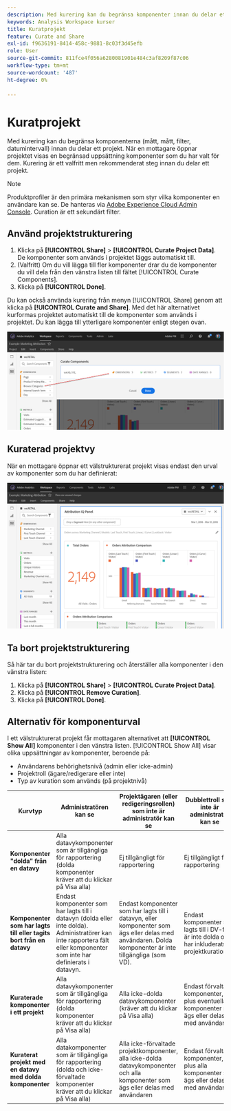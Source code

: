 ```yaml
---
description: Med kurering kan du begränsa komponenter innan du delar ett projekt.
keywords: Analysis Workspace kurser
title: Kuratprojekt
feature: Curate and Share
exl-id: f9636191-8414-458c-9881-8c03f3d45efb
role: User
source-git-commit: 811fce4f056a6280081901e484c3af8209f87c06
workflow-type: tm+mt
source-wordcount: '487'
ht-degree: 0%

---
```


# Kuratprojekt

Med kurering kan du begränsa komponenterna (mått, mått, filter, datumintervall) innan du delar ett projekt. När en mottagare öppnar projektet visas en begränsad uppsättning komponenter som du har valt för dem. Kurering är ett valfritt men rekommenderat steg innan du delar ett projekt.

>[!NOTE]
> Produktprofiler är den primära mekanismen som styr vilka komponenter en användare kan se. De hanteras via [Adobe Experience Cloud Admin Console](https://experienceleague.adobe.com/docs/core-services/interface/manage-users-and-products/admin-getting-started.html). Curation är ett sekundärt filter.

## Använd projektstrukturering

1. Klicka på **[!UICONTROL Share]** > **[!UICONTROL Curate Project Data]**.
De komponenter som används i projektet läggs automatiskt till.
1. (Valfritt) Om du vill lägga till fler komponenter drar du de komponenter du vill dela från den vänstra listen till fältet [!UICONTROL Curate Components].
1. Klicka på **[!UICONTROL Done]**.

Du kan också använda kurering från menyn [!UICONTROL Share] genom att klicka på **[!UICONTROL Curate and Share]**. Med det här alternativet kurformas projektet automatiskt till de komponenter som används i projektet. Du kan lägga till ytterligare komponenter enligt stegen ovan.

![Fönstret Kuratkomponenter visar de komponenter som används i projektet.](assets/curation-field.png)

## Kuraterad projektvy

När en mottagare öppnar ett välstrukturerat projekt visas endast den urval av komponenter som du har definierat:

![Ett delat kuraterat projekt med komponenter som du har definierat.](assets/curate-project.png)

## Ta bort projektstrukturering

Så här tar du bort projektstrukturering och återställer alla komponenter i den vänstra listen:

1. Klicka på **[!UICONTROL Share]** > **[!UICONTROL Curate Project Data]**.
1. Klicka på **[!UICONTROL Remove Curation]**.
1. Klicka på **[!UICONTROL Done]**.

## Alternativ för komponenturval

I ett välstrukturerat projekt får mottagaren alternativet att **[!UICONTROL Show All]** komponenter i den vänstra listen. [!UICONTROL Show All] visar olika uppsättningar av komponenter, beroende på:

* Användarens behörighetsnivå (admin eller icke-admin)
* Projektroll (ägare/redigerare eller inte)
* Typ av kuration som används (på projektnivå)

| Kurvtyp | Administratören kan se | Projektägaren (eller redigeringsrollen) som inte är administratör kan se | Dubblettroll som inte är administratör kan se |
| --- | --- | --- | --- |
| **Komponenter &quot;dolda&quot; från en datavy** | Alla datavykomponenter som är tillgängliga för rapportering (dolda komponenter kräver att du klickar på Visa alla) | Ej tillgängligt för rapportering | Ej tillgängligt för rapportering |
| **Komponenter som har lagts till eller tagits bort från en datavy** | Endast komponenter som har lagts till i datavyn (dolda eller inte dolda). Administratörer kan inte rapportera fält eller komponenter som inte har definierats i datavyn. | Endast komponenter som har lagts till i datavyn, eller komponenter som ägs eller delas med användaren. Dolda komponenter är inte tillgängliga (som VD). | Endast komponenter som lagts till i DV-filen är inte dolda och har inkluderats i projektkurationen. |
| **Kuraterade komponenter i ett projekt** | Alla datavykomponenter som är tillgängliga för rapportering (dolda komponenter kräver att du klickar på Visa alla) | Alla icke-dolda datavykomponenter (kräver att du klickar på Visa alla) | Endast förvaltade komponenter, plus eventuella komponenter som ägs eller delas med användaren |
| **Kuraterat projekt med en datavy med dolda komponenter** | Alla datakomponenter som är tillgängliga för rapportering (dolda och icke-förvaltade komponenter kräver att du klickar på Visa alla) | Alla icke-förvaltade projektkomponenter, alla icke-dolda datavykomponenter och alla komponenter som ägs eller delas med användaren | Endast förvaltade komponenter, plus alla komponenter som ägs eller delas med användaren |
